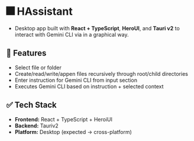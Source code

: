 # 🎆 HAssistant

- Desktop app built with **React + TypeScript**, **HeroUI**, and **Tauri v2** to interact with Gemini CLI via in a graphical way.

## 🧨 Features

- Select file or folder
- Create/read/write/appen files recursively through root/child directories
- Enter instruction for Gemini CLI from input section
- Executes Gemini CLI based on instruction + selected context

## ✅ Tech Stack

- **Frontend:** React + TypeScript + HeroiUI
- **Backend:** Tauriv2
- **Platform:** Desktop (expected -> cross-platform)
